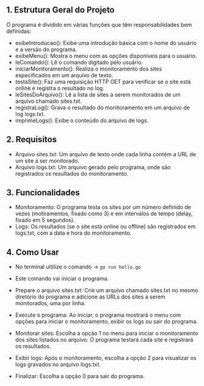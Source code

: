 ## 1. Estrutura Geral do Projeto
O programa é dividido em várias funções que têm responsabilidades bem definidas:

- exibeIntroducao(): Exibe uma introdução básica com o nome do usuário e a versão do programa.
- exibeMenu(): Mostra o menu com as opções disponíveis para o usuário.
- leComando(): Lê o comando digitado pelo usuário.
- iniciarMonitoramento(): Realiza o monitoramento dos sites especificados em um arquivo de texto.
- testaSite(): Faz uma requisição HTTP GET para verificar se o site está online e registra o resultado no log.
- leSitesDoArquivo(): Lê a lista de sites a serem monitorados de um arquivo chamado sites.txt.
- registraLog(): Grava o resultado do monitoramento em um arquivo de log logs.txt.
- imprimeLogs(): Exibe o conteúdo do arquivo de logs.
## 2. Requisitos
- Arquivo sites.txt: Um arquivo de texto onde cada linha contém a URL de um site a ser monitorado.
- Arquivo logs.txt: Um arquivo gerado pelo programa, onde são registrados os resultados do monitoramento.
## 3. Funcionalidades
- Monitoramento: O programa testa os sites por um número definido de vezes (motiramentos, fixado como 3) e em intervalos de tempo (delay, fixado em 5 segundos).
- Logs: Os resultados (se o site está online ou offline) são registrados em logs.txt, com a data e hora do monitoramento.
## 4. Como Usar
- No terminal ultilize o comando -> `go run hello.go`
- Este comando vai iniciar o programa.
- Prepare o arquivo sites.txt: Crie um arquivo chamado sites.txt no mesmo diretório do programa e adicione as URLs dos sites a serem monitorados, uma por linha.

- Execute o programa: Ao iniciar, o programa mostrará o menu com opções para iniciar o monitoramento, exibir os logs ou sair do programa.

- Monitorar sites: Escolha a opção 1 no menu para iniciar o monitoramento dos sites listados no arquivo. O programa testará cada site e registrará os resultados.

- Exibir logs: Após o monitoramento, escolha a opção 2 para visualizar os logs gravados no arquivo logs.txt.

- Finalizar: Escolha a opção 0 para sair do programa.
